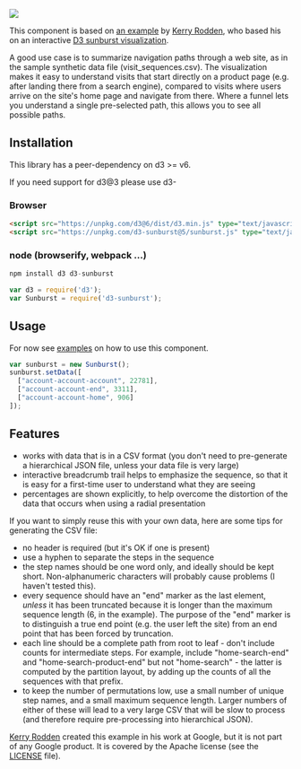 ![](thumbnail.png)

This component is based on [an example](https://bl.ocks.org/kerryrodden/7090426) by [Kerry Rodden](https://bl.ocks.org/kerryrodden), who based his on an interactive [D3 sunburst visualization](http://bl.ocks.org/mbostock/4063423).

A good use case is to summarize navigation paths through a web site, as in the sample synthetic data file (visit_sequences.csv). The visualization makes it easy to understand visits that start directly on a product page (e.g. after landing there from a search engine), compared to visits where users arrive on the site's home page and navigate from there. Where a funnel lets you understand a single pre-selected path, this allows you to see all possible paths.

## Installation

This library has a peer-dependency on d3 >= v6.

If you need support for d3@3 please use d3-

### Browser

```html
<script src="https://unpkg.com/d3@6/dist/d3.min.js" type="text/javascript"></script>
<script src="https://unpkg.com/d3-sunburst@5/sunburst.js" type="text/javascript"></script>
```

### node (browserify, webpack ...)

```js
npm install d3 d3-sunburst
```

```js
var d3 = require('d3');
var Sunburst = require('d3-sunburst');
```

## Usage

For now see [examples](./examples/) on how to use this component.

```js
var sunburst = new Sunburst();
sunburst.setData([
  ["account-account-account", 22781],
  ["account-account-end", 3311],
  ["account-account-home", 906]
]);
```

## Features

* works with data that is in a CSV format (you don't need to pre-generate a hierarchical JSON file, unless your data file is very large)
* interactive breadcrumb trail helps to emphasize the sequence, so that it is easy for a first-time user to understand what they are seeing
* percentages are shown explicitly, to help overcome the distortion of the data that occurs when using a radial presentation

If you want to simply reuse this with your own data, here are some tips for generating the CSV file:

* no header is required (but it's OK if one is present)
* use a hyphen to separate the steps in the sequence
* the step names should be one word only, and ideally should be kept short. Non-alphanumeric characters will probably cause problems (I haven't tested this).
* every sequence should have an "end" marker as the last element, *unless* it has been truncated because it is longer than the maximum sequence length (6, in the example). The purpose of the "end" marker is to distinguish a true end point (e.g. the user left the site) from an end point that has been forced by truncation.
* each line should be a complete path from root to leaf - don't include counts for intermediate steps. For example, include "home-search-end" and "home-search-product-end" but not "home-search" - the latter is computed by the partition layout, by adding up the counts of all the sequences with that prefix.
* to keep the number of permutations low, use a small number of unique step names, and a small maximum sequence length. Larger numbers of either of these will lead to a very large CSV that will be slow to process (and therefore require pre-processing into hierarchical JSON).

[Kerry Rodden](https://bl.ocks.org/kerryrodden) created this example in his work at Google, but it is not part of any Google product. It is covered by the Apache license (see the [LICENSE](LICENSE.md) file).
